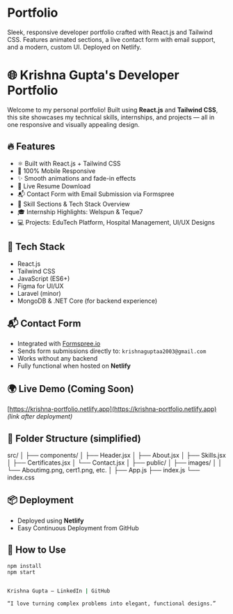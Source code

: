 # Portfolio
Sleek, responsive developer portfolio crafted with React.js and Tailwind CSS. Features animated sections, a live contact form with email support, and a modern, custom UI. Deployed on Netlify.
# 🌐 Krishna Gupta's Developer Portfolio

Welcome to my personal portfolio! Built using **React.js** and **Tailwind CSS**, this site showcases my technical skills, internships, and projects — all in one responsive and visually appealing design.

## 🔥 Features
- ⚛️ Built with React.js + Tailwind CSS
- 📱 100% Mobile Responsive
- ✨ Smooth animations and fade-in effects
- 📜 Live Resume Download
- 📬 Contact Form with Email Submission via Formspree
- 🧠 Skill Sections & Tech Stack Overview
- 🎓 Internship Highlights: Welspun & Teque7
- 💻 Projects: EduTech Platform, Hospital Management, UI/UX Designs

## 🚀 Tech Stack
- React.js
- Tailwind CSS
- JavaScript (ES6+)
- Figma for UI/UX
- Laravel (minor)
- MongoDB & .NET Core (for backend experience)

## 📬 Contact Form
- Integrated with [Formspree.io](https://formspree.io/)
- Sends form submissions directly to: `krishnaguptaa2003@gmail.com`
- Works without any backend
- Fully functional when hosted on **Netlify**

## 🌍 Live Demo (Coming Soon)
[https://krishna-portfolio.netlify.app](https://krishna-portfolio.netlify.app) *(link after deployment)*

## 📁 Folder Structure (simplified)

src/
│
├── components/
│ ├── Header.jsx
│ ├── About.jsx
│ ├── Skills.jsx
│ ├── Certificates.jsx
│ └── Contact.jsx
│
├── public/
│ ├── images/
│ │ └── Aboutimg.png, cert1.png, etc.
│
├── App.js
├── index.js
└── index.css


## 📦 Deployment
- Deployed using **Netlify**
- Easy Continuous Deployment from GitHub

## 📌 How to Use
```bash
npm install
npm start


Krishna Gupta — LinkedIn | GitHub

“I love turning complex problems into elegant, functional designs.”
